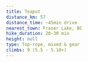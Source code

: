 ```yaml
---
title: Teapot
distance_km: 57
distance_time: ~45min drive
nearest_town: Fraser Lake, BC
hike_duration: 20-30 min
height: null
type: Top-rope, mixed & gear
climbs: 9 (5.5 - 5.10+)
---
```

